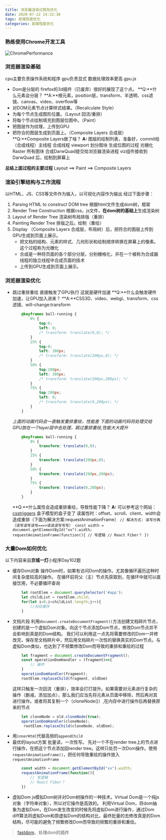 ```yaml
---
title: 浏览器渲染过程及优化
date: 2020-07-22 14:32:38
tags: 前端性能优化
categories: 前端性能优化
---
```

### 熟练使用Chrome开发工具
![ChromePerformance](http://i.feidom.com/chrome_performance.png)

### 浏览器渲染基础
cpu主要负责操作系统和程序  gpu负责显式  数据处理效率更高  gpu.js
* Dom是分层的
    firefox的3d插件（已废弃）很好的展现了这个点。
    **Q:**什么元素会分层？
    **A:**根元素，position层，transform、半透明、css滤镜、canvas、video、overflow等
* 对DOM元素节点计算样式结果。（Recalculate Style）
* 为每个节点生成图形位置。（Layout 回流/重排）
* 将每个节点绘制填充到图层位图中。（Paint）
* 把图层作为纹理，上传到GPU
* 把符合的图层生成到页面上。（Composite Layers 合成层）
    **Q:**Composite Layers做了啥？
    **A:**
        图层的绘制列表，准备好，commit给（合成线程）主线程
        合成线程 viewport 划分图块
        生成位图的过程  光栅化 Raster
        所有图块 合成DarwQuad提交给浏览器渲染进程
        viz组件接收到DarwQuad 后，绘制到屏幕上

**总结上面过程的主要过程**
Layout ==> Paint ==> Composite Layers

### 渲染引擎结构与工作流程
以HTML、JS、CSS等文件作为输入，以可视化内容作为输出
经过下面步骤：
1. Parsing HTML to construct DOM tree
    根据html文件生成dom树，框架
2. Render Tree Construction
    根据css，js文件，**在dom树的基础上**生成渲染树
3. Layout of Render Tree
    渲染树布局排版（重排）
4. Painting Render Tree
    排版之后。绘制（重绘）
5. Display 
    （Composite Layers 合成层，布局树）后，把符合的图层上传到GPU生成到页面上展示。
    * 把文档的结构、元素的样式、几何形状和绘制顺序转换在屏幕上的像素。这个过程称为光栅化
    * 合成是一种将页面的各个部分分层，分别栅格化，并在一个被称为合成器线程的独立线程中合成页面的技术
    * 上传到GPU生成到页面上展示。

### 浏览器渲染优化
* 跳过重排重绘 直接触发了GPU执行  这就是硬件加速
    **Q:**什么会触发硬件加速，让GPU加入进来？
    **A:**CSS3D、video、webgl、transform、css滤镜、will-change:transform
    ```css
        @keyframes ball-running {
            0% {
                top:0;
                left: 0;
                /* transform: translate(0,0); */
            }
            25% {
                top:0;
                left: 200px;
                /* transform: translate(200px,0); */
            }
            50% {
                top:200px;
                left: 200px;
                /* transform: translate(200px,200px); */
            }
            75% {
                top:200px;
                left: 0;
                /* transform: translate(0,200px); */
            }
        }  
    ```
    *上面的动画代码会一直触发重排重绘，性能差*
    *下面的动画代码将处理交给GPU放在一个layer层中去处理，跳过重排重绘,性能大大提升*
    ```css
        @keyframes ball-running {
            0% {
                transform: translate(0,0);
            }
            25% {
                transform: translate(200px,0);
            }
            50% {
                transform: translate(200px,200px);
            }
            75% {
                transform: translate(0,200px);
            }
        }  
    ```

    **Q:**什么属性会造成重排重绘，导致性能下降？
    **A:**
        可以参考这个网站：[csstriggers](https://csstriggers.com/)
        盒子模型的盒子变了
        读属性时：offset、scroll、client、width会造成重排（下面为解决方案:requestAnimationFrame）
        ```
            // 解决方式: 读写分离（读写读写读写===>读读读写写写）
            const width = document.getElementById("xx").width;
            requestAnimationFrame(function(){
                // 写逻辑
                // React Fiber？
            })
        ```

### 大量Dom如何优化
以下内容来自**京城一灯**小程序Day102题
* 缓存Dom对象
    操作Dom时，如果有访问Dom的操作。尤其像循环遍历这种时间复杂度较高的操作。
    在循环前将父（主）节点先获取到，在循环中就可以直接饮用，不必要循环查询
    ```javascript
        let rootElem = document.querySelector('#app');
        let childList = rootElem.child; 
        for(let i=0;i<childList.length;j++){
            //对应操作
        }
    ```
* 文档片段
    利用`document.createDocumentFragment()`方法创建文档碎片节点，创建的是一个虚拟Dom对象。向这个节点添加Dom节点，修改Dom节点并不会影响到真是的Dom结构。
    我们可以利用这一点先将需要修改的Dom一并修改完，保存至文档碎片中，然后用文档碎片一次性的替换真实的Dom节点。与虚拟Dom类似，也达到了不频繁修改Dom而导致的重排和重绘的过程
    ```javascript
        let fragment = document.createDocumentFragment();
        const operationDomHandler = (fragment)=>{
            // 操作
        }
        operationDomHandler(fragment);
        rootElem.replaceChild(fragment, oldDom)
    ```
    这样只触发一次回流（重排），效率会打打提升。如果需要对元素进行复杂的操作（删减，添加加点），那么我们应当先将元素从页面中移除，然后再对其进行操作。或者将其复制一个（cloneNode()）,在内存中进行操作后再替换原来的节点
    ```javascript
        let cloneNode = old.cloneNode(true);
        operationDomHandler(cloneNode);
         rootElem.replaceChild(cloneNode, oldDom);
    ```
* 用`innerHtml`代替高频的`appendChild`
* 最优的layout方案
    批量读，一次性写。
    先对一个不在render tree上的节点进行操作，在把这个节点添加回render tree。这样只处罚一次Dom操作。使用`requestAnimationFrame()`，把任何导致重绘的操作放入`requestAnimationFrame`
    ```javascript
        const width = document.getElementById("xx").width;
        requestAnimationFrame(function(){
            // 写逻辑
            // React Fiber？
        })
    ```
* 虚拟Dom
    js模拟Dom树并对Dom树操作的一种技术。Virtual Dom是一个纯js对象（字符串对象），所以对它操作是高效的。
    利用Virtual Dom，将dom抽象为虚拟Dom，在Dom发生改变的时候先将虚拟Dom进行操作，通过Dom diff算法将虚拟Dom和原虚拟Dom的结构对比，最终批量的去修改真是的Dom结构，尽可能的避免了频繁修改Dom而导致的频繁的重排和重绘。

> [fastdom](https://www.npmjs.com/package/fastdom)，处理dom的插件